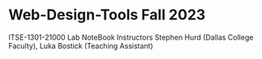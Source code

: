 # Web-Design-Tools Fall 2023
ITSE-1301-21000 Lab NoteBook 
Instructors 
Stephen Hurd (Dallas College Faculty),
Luka Bostick (Teaching Assistant)
